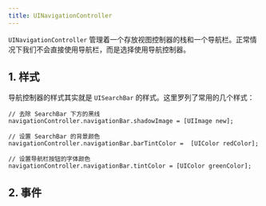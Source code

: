 ```yaml
---
title: UINavigationController
---
```


 `UINavigationController` 管理着一个存放视图控制器的栈和一个导航栏。正常情况下我们不会直接使用导航栏，而是选择使用导航控制器。

## 1. 样式

导航控制器的样式其实就是 `UISearchBar` 的样式。这里罗列了常用的几个样式：

```objc
// 去除 SearchBar 下方的黑线
navigationController.navigationBar.shadowImage = [UIImage new];

// 设置 SearchBar 的背景颜色
navigationController.navigationBar.barTintColor =  [UIColor redColor];

// 设置导航栏按钮的字体颜色
navigationController.navigationBar.tintColor = [UIColor greenColor];
```

## 2. 事件

